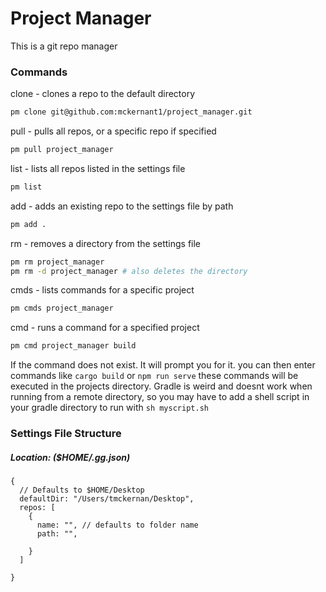 # Project Manager 
This is a git repo manager

### Commands
clone - clones a repo to the default directory
```bash
pm clone git@github.com:mckernant1/project_manager.git
```
pull - pulls all repos, or a specific repo if specified
```bash
pm pull project_manager
```
list - lists all repos listed in the settings file
```bash
pm list
```
add - adds an existing repo to the settings file by path
```bash
pm add .
```
rm - removes a directory from the settings file
```bash
pm rm project_manager
pm rm -d project_manager # also deletes the directory
```
cmds - lists commands for a specific project
```bash
pm cmds project_manager
```
cmd - runs a command for a specified project
```bash
pm cmd project_manager build
```
If the command does not exist. It will prompt you for it.
you can then enter commands like `cargo build` or `npm run serve` these commands will be executed in the projects directory. Gradle is weird and doesnt work when running from a remote directory, so you may have to add a shell script in your gradle directory to run with `sh myscript.sh`

### Settings File Structure
##### Location: ($HOME/.gg.json)
```json5
{
  // Defaults to $HOME/Desktop
  defaultDir: "/Users/tmckernan/Desktop",
  repos: [
    {
      name: "", // defaults to folder name
      path: "", 
      
    } 
  ]

}
```
